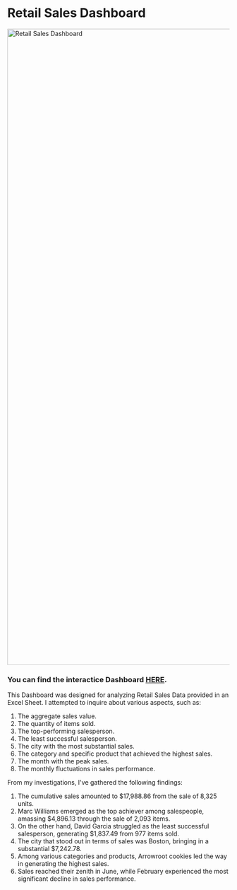 # Retail Sales Dashboard
<img width="1440" alt="Retail Sales Dashboard" src="https://github.com/Vaiebhav/Data-Visualisation/assets/97014420/31748047-1117-4e34-85b8-a83dcd7c4f38">



### **You can find the interactice Dashboard [HERE](https://public.tableau.com/app/profile/vaiebhav.chettri/viz/RetailSales_16930599137140/RetailSalesDataDashboard).**

This Dashboard was designed for analyzing Retail Sales Data provided in an Excel Sheet. I attempted to inquire about various aspects, such as:

1. The aggregate sales value.
2. The quantity of items sold.
3. The top-performing salesperson.
4. The least successful salesperson.
5. The city with the most substantial sales.
6. The category and specific product that achieved the highest sales.
7. The month with the peak sales.
8. The monthly fluctuations in sales performance.


From my investigations, I've gathered the following findings:

1. The cumulative sales amounted to $17,988.86 from the sale of 8,325 units.
2. Marc Williams emerged as the top achiever among salespeople, amassing $4,896.13 through the sale of 2,093 items.
3. On the other hand, David Garcia struggled as the least successful salesperson, generating $1,837.49 from 977 items sold.
4. The city that stood out in terms of sales was Boston, bringing in a substantial $7,242.78.
5. Among various categories and products, Arrowroot cookies led the way in generating the highest sales.
6. Sales reached their zenith in June, while February experienced the most significant decline in sales performance.
